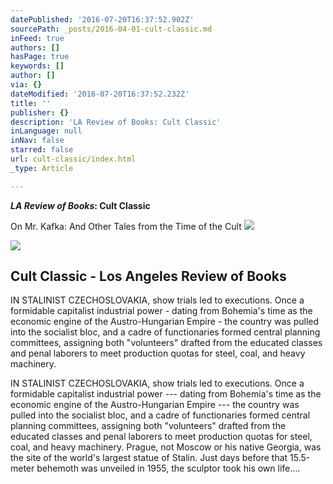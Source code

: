 ```yaml
---
datePublished: '2016-07-20T16:37:52.902Z'
sourcePath: _posts/2016-04-01-cult-classic.md
inFeed: true
authors: []
hasPage: true
keywords: []
author: []
via: {}
dateModified: '2016-07-20T16:37:52.232Z'
title: ''
publisher: {}
description: 'LA Review of Books: Cult Classic'
inLanguage: null
inNav: false
starred: false
url: cult-classic/index.html
_type: Article

---
```

_**LA Review of Books**_**: Cult Classic**

On Mr. Kafka: And Other Tales from the Time of the Cult
![](https://the-grid-user-content.s3-us-west-2.amazonaws.com/ac750891-3417-4085-b904-8463b6f745e1.jpg)

<article style=""><img src="https://lareviewofbooks.org/wp-content/uploads/2016/03/Mr.-Kafka.jpg" /><h1>Cult Classic - Los Angeles Review of Books</h1><p>IN STALINIST CZECHOSLOVAKIA, show trials led to executions. Once a formidable capitalist industrial power - dating from Bohemia's time as the economic engine of the Austro-Hungarian Empire - the country was pulled into the socialist bloc, and a cadre of functionaries formed central planning committees, assigning both "volunteers" drafted from the educated classes and penal laborers to meet production quotas for steel, coal, and heavy machinery.</p></article>

IN STALINIST CZECHOSLOVAKIA, show trials led to executions. Once a formidable capitalist industrial power --- dating from Bohemia's time as the economic engine of the Austro-Hungarian Empire --- the country was pulled into the socialist bloc, and a cadre of functionaries formed central planning committees, assigning both "volunteers" drafted from the educated classes and penal laborers to meet production quotas for steel, coal, and heavy machinery. Prague, not Moscow or his native Georgia, was the site of the world's largest statue of Stalin. Just days before that 15.5-meter behemoth was unveiled in 1955, the sculptor took his own life.­...